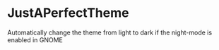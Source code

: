 # JustAPerfectTheme
Automatically change the theme from light to dark if the night-mode is enabled in GNOME
